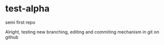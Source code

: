 # test-alpha
semi first repo

Alright, testing new branching, editing and commiting mechanism in git on github
